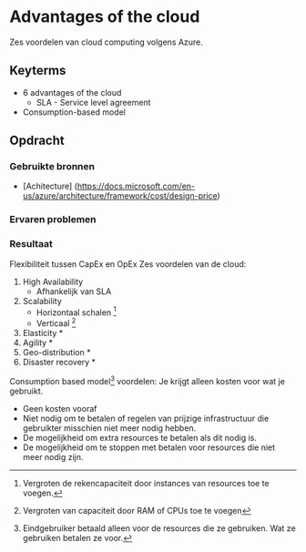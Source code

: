 # Advantages of the cloud
Zes voordelen van cloud computing volgens Azure. 

## Keyterms
* 6 advantages of the cloud
    * SLA - Service level agreement
* Consumption-based model

## Opdracht


### Gebruikte bronnen
- [Achitecture] (https://docs.microsoft.com/en-us/azure/architecture/framework/cost/design-price)

### Ervaren problemen


### Resultaat
Flexibiliteit tussen CapEx en OpEx
Zes voordelen van de cloud:
1. High Availability
    * Afhankelijk van SLA
2. Scalability
    * Horizontaal schalen [^1]
    * Verticaal [^2]
3. Elasticity
    * 
4. Agility 
    * 
5. Geo-distribution
    * 
6. Disaster recovery
    * 

[^1]: Vergroten de rekencapaciteit door instances van resources toe te voegen.
[^2]: Vergroten van capaciteit door RAM of CPUs toe te voegen 


Consumption based model[^3] voordelen:
Je krijgt alleen kosten voor wat je gebruikt.
 * Geen kosten vooraf
 * Niet nodig om te betalen of regelen van prijzige infrastructuur die gebruikter misschien niet meer nodig hebben. 
 * De mogelijkheid om extra resources te betalen als dit nodig is.
 * De mogelijkheid om te stoppen met betalen voor resources die niet meer nodig zijn. 

[^3]: Eindgebruiker betaald alleen voor de resources die ze gebruiken. Wat ze gebruiken betalen ze voor.
